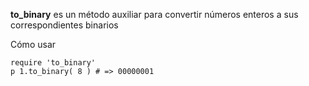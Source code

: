 __to_binary__ es un método auxiliar para convertir números enteros a sus correspondientes binarios

Cómo usar

    require 'to_binary'
    p 1.to_binary( 8 ) # => 00000001
